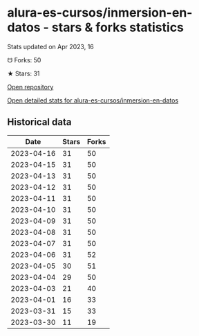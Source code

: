 # alura-es-cursos/inmersion-en-datos - stars & forks statistics

Stats updated on Apr 2023, 16

☋ Forks: 50

★ Stars: 31

[Open repository](https://github.com/alura-es-cursos/inmersion-en-datos)

[Open detailed stats for alura-es-cursos/inmersion-en-datos](https://reviewgithub.com/rep/alura-es-cursos/inmersion-en-datos)

## Historical data
| Date | Stars | Forks |
|------|-------|-------|
| 2023-04-16 | 31 | 50 | 
| 2023-04-15 | 31 | 50 | 
| 2023-04-13 | 31 | 50 | 
| 2023-04-12 | 31 | 50 | 
| 2023-04-11 | 31 | 50 | 
| 2023-04-10 | 31 | 50 | 
| 2023-04-09 | 31 | 50 | 
| 2023-04-08 | 31 | 50 | 
| 2023-04-07 | 31 | 50 | 
| 2023-04-06 | 31 | 52 | 
| 2023-04-05 | 30 | 51 | 
| 2023-04-04 | 29 | 50 | 
| 2023-04-03 | 21 | 40 | 
| 2023-04-01 | 16 | 33 | 
| 2023-03-31 | 15 | 33 | 
| 2023-03-30 | 11 | 19 | 

